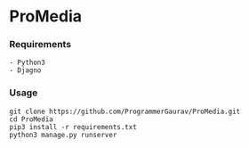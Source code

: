 # ProMedia
### Requirements
```
- Python3
- Djagno
```
### Usage
```
git clone https://github.com/ProgrammerGaurav/ProMedia.git
cd ProMedia
pip3 install -r requirements.txt
python3 manage.py runserver
```
